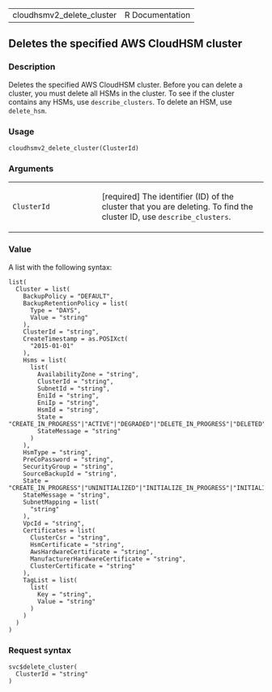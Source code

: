 <table style="width: 100%;">
<tbody>
<tr class="odd">
<td>cloudhsmv2_delete_cluster</td>
<td style="text-align: right;">R Documentation</td>
</tr>
</tbody>
</table>

## Deletes the specified AWS CloudHSM cluster

### Description

Deletes the specified AWS CloudHSM cluster. Before you can delete a
cluster, you must delete all HSMs in the cluster. To see if the cluster
contains any HSMs, use `describe_clusters`. To delete an HSM, use
`delete_hsm`.

### Usage

    cloudhsmv2_delete_cluster(ClusterId)

### Arguments

<table>
<colgroup>
<col style="width: 35%" />
<col style="width: 65%" />
</colgroup>
<tbody>
<tr class="odd">
<td><code
id="cloudhsmv2_delete_cluster_:_ClusterId">ClusterId</code></td>
<td><p>[required] The identifier (ID) of the cluster that you are
deleting. To find the cluster ID, use
<code>describe_clusters</code>.</p></td>
</tr>
</tbody>
</table>

### Value

A list with the following syntax:

    list(
      Cluster = list(
        BackupPolicy = "DEFAULT",
        BackupRetentionPolicy = list(
          Type = "DAYS",
          Value = "string"
        ),
        ClusterId = "string",
        CreateTimestamp = as.POSIXct(
          "2015-01-01"
        ),
        Hsms = list(
          list(
            AvailabilityZone = "string",
            ClusterId = "string",
            SubnetId = "string",
            EniId = "string",
            EniIp = "string",
            HsmId = "string",
            State = "CREATE_IN_PROGRESS"|"ACTIVE"|"DEGRADED"|"DELETE_IN_PROGRESS"|"DELETED",
            StateMessage = "string"
          )
        ),
        HsmType = "string",
        PreCoPassword = "string",
        SecurityGroup = "string",
        SourceBackupId = "string",
        State = "CREATE_IN_PROGRESS"|"UNINITIALIZED"|"INITIALIZE_IN_PROGRESS"|"INITIALIZED"|"ACTIVE"|"UPDATE_IN_PROGRESS"|"DELETE_IN_PROGRESS"|"DELETED"|"DEGRADED",
        StateMessage = "string",
        SubnetMapping = list(
          "string"
        ),
        VpcId = "string",
        Certificates = list(
          ClusterCsr = "string",
          HsmCertificate = "string",
          AwsHardwareCertificate = "string",
          ManufacturerHardwareCertificate = "string",
          ClusterCertificate = "string"
        ),
        TagList = list(
          list(
            Key = "string",
            Value = "string"
          )
        )
      )
    )

### Request syntax

    svc$delete_cluster(
      ClusterId = "string"
    )
